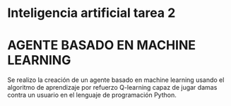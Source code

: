 # Inteligencia artificial tarea 2

<h1>AGENTE BASADO EN MACHINE LEARNING</h1>
Se realizo la creación de un agente basado en machine learning usando el algoritmo de aprendizaje por refuerzo Q-learning capaz de jugar damas contra un usuario en el lenguaje de programación Python. 

